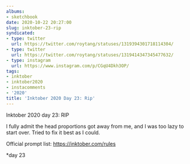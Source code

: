 ```yaml
---
albums:
- sketchbook
date: 2020-10-22 20:27:00
slug: inktober-23-rip
syndicated:
- type: twitter
  url: https://twitter.com/roytang/statuses/1319394301718114304/
- type: twitter
  url: https://twitter.com/roytang/statuses/1319414347345477632/
- type: instagram
  url: https://www.instagram.com/p/CGqU4Dkh3OP/
tags:
- inktober
- inktober2020
- instacomments
- '2020'
title: 'Inktober 2020 Day 23: Rip'
---
```


Inktober 2020 day 23: RIP

I fully admit the head proportions got away from me, and I was too lazy to start over. Tried to fix it best as I could.

Official prompt list: https://inktober.com/rules

*day 23